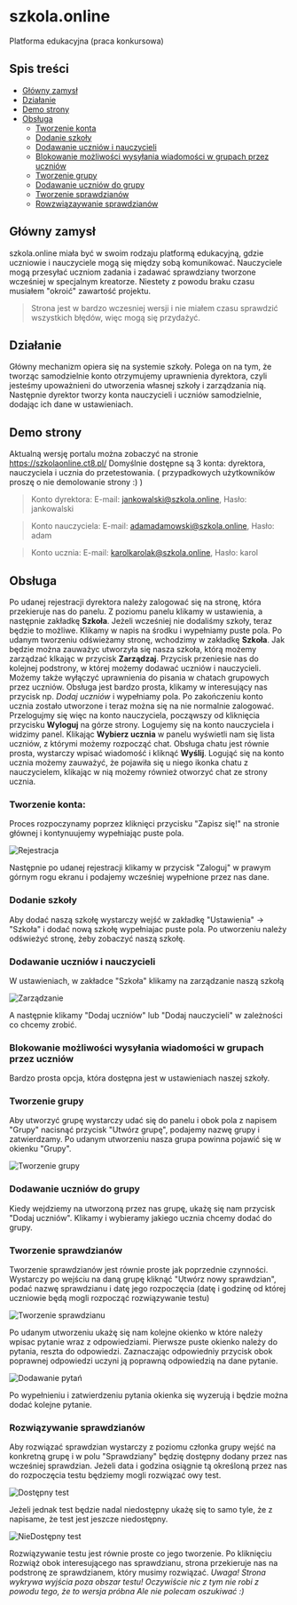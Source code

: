 # szkola.online
Platforma edukacyjna (praca konkursowa)

## Spis treści
  - [Główny zamysł](https://github.com/floyare/szkola.online#główny-zamysł)
  - [Działanie](https://github.com/floyare/szkola.online#działanie)
  - [Demo strony](https://github.com/floyare/szkola.online#demo-strony)
  - [Obsługa](https://github.com/floyare/szkola.online#obsługa)
    - [Tworzenie konta](https://github.com/floyare/szkola.online#tworzenie-konta)
    - [Dodanie szkoły](https://github.com/floyare/szkola.online#dodanie-szkoły)
    - [Dodawanie uczniów i nauczycieli](https://github.com/floyare/szkola.online#dodawanie-uczniów-i-nauczycieli)
    - [Blokowanie możliwości wysyłania wiadomości w grupach przez uczniów](https://github.com/floyare/szkola.online#blokowanie-możliwości-wysyłania-wiadomości-w-grupach-przez-uczniów)
    - [Tworzenie grupy](https://github.com/floyare/szkola.online#tworzenie-grupy)
    - [Dodawanie uczniów do grupy](https://github.com/floyare/szkola.online#dodawanie-uczniów-do-grupy)
    - [Tworzenie sprawdzianów](https://github.com/floyare/szkola.online#tworzenie-sprawdzianów)
    - [Rowzwiązaywanie sprawdzianów](https://github.com/floyare/szkola.online/blob/main/README.md#rozwiązywanie-sprawdzianów)

## Główny zamysł
szkola.online miała być w swoim rodzaju platformą edukacyjną, gdzie uczniowie i nauczyciele mogą się między sobą komunikować. Nauczyciele mogą przesyłać uczniom zadania i zadawać sprawdziany tworzone wcześniej w specjalnym kreatorze. Niestety z powodu braku czasu musiałem "okroić" zawartość projektu.

> Strona jest w bardzo wczesniej wersji i nie miałem czasu sprawdzić wszystkich błędów, więc mogą się przydażyć.

## Działanie
Główny mechanizm opiera się na systemie szkoły. Polega on na tym, że tworząc samodzielnie konto otrzymujemy uprawnienia dyrektora, czyli jesteśmy upoważnieni do utworzenia własnej szkoły i zarządzania nią. Następnie dyrektor tworzy konta nauczycieli i uczniów samodzielnie, dodając ich dane w ustawieniach.

## Demo strony
Aktualną wersję portalu można zobaczyć na stronie https://szkolaonline.ct8.pl/ Domyślnie dostępne są 3 konta: dyrektora, nauczyciela i ucznia do przetestowania.
( przypadkowych użytkowników proszę o nie demolowanie strony :) )
> Konto dyrektora: E-mail: jankowalski@szkola.online, Hasło: jankowalski

> Konto nauczyciela: E-mail: adamadamowski@szkola.online, Hasło: adam

> Konto ucznia: E-mail: karolkarolak@szkola.online, Hasło: karol

## Obsługa
Po udanej rejestracji dyrektora należy zalogować się na stronę, która przekieruje nas do panelu. Z poziomu panelu klikamy w ustawienia, a następnie zakładkę **Szkoła**. Jeżeli wcześniej nie dodaliśmy szkoły, teraz będzie to możliwe. Klikamy w napis na środku i wypełniamy puste pola. Po udanym tworzeniu odświeżamy stronę, wchodzimy w zakładkę **Szkoła**. Jak będzie można zauważyc utworzyła się nasza szkoła, którą możemy zarządzać klkając w przycisk **Zarządzaj**. Przycisk przeniesie nas do kolejnej podstrony, w której możemy dodawać uczniów i nauczycieli. Możemy także wyłączyć uprawnienia do pisania w chatach grupowych przez uczniów. Obsługa jest bardzo prosta, klikamy w interesujący nas przycisk np. *Dodaj uczniów* i wypełniamy pola. Po zakończeniu konto ucznia zostało utworzone i teraz można się na nie normalnie zalogować. Przelogujmy się więc na konto nauczyciela, począwszy od kliknięcia przycisku **Wyloguj** na górze strony. Logujemy się na konto nauczyciela i widzimy panel. Klikając **Wybierz ucznia** w panelu wyświetli nam się lista uczniów, z którymi możemy rozpocząć chat. Obsługa chatu jest równie prosta, wystarczy wpisać wiadomość i kliknąć **Wyślij**. Logująć się na konto ucznia możemy zauważyć, że pojawiła się u niego ikonka chatu z nauczycielem, klikając w nią możemy również otworzyć chat ze strony ucznia.


### Tworzenie konta:
  Proces rozpoczynamy poprzez kliknięci przycisku "Zapisz się!" na stronie głównej i kontynuujemy wypełniając puste pola.

![Rejestracja](http://masne-foty.ct8.pl/fxGzdGtXki6lf.png)

  Następnie po udanej rejestracji klikamy w przycisk "Zaloguj" w prawym górnym rogu ekranu i podajemy wcześniej wypełnione przez nas dane.


### Dodanie szkoły
  Aby dodać naszą szkołę wystarczy wejść w zakładkę "Ustawienia" -> "Szkoła" i dodać nową szkołę wypełniajac puste pola. Po utworzeniu należy odświeżyć stronę, żeby zobaczyć naszą szkołę.


### Dodawanie uczniów i nauczycieli
  W ustawieniach, w zakładce "Szkoła" klikamy na zarządzanie naszą szkołą

![Zarządzanie](http://masne-foty.ct8.pl/gYMjjB2fCXd4A.png)

  A następnie klikamy "Dodaj uczniów" lub "Dodaj nauczycieli" w zależności co chcemy zrobić.


### Blokowanie możliwości wysyłania wiadomości w grupach przez uczniów
  Bardzo prosta opcja, która dostępna jest w ustawieniach naszej szkoły.


### Tworzenie grupy
  Aby utworzyć grupę wystarczy udać się do panelu i obok pola z napisem "Grupy" nacisnąć przycisk "Utwórz grupę", podajemy nazwę grupy i zatwierdzamy. Po udanym utworzeniu nasza grupa powinna pojawić się w okienku "Grupy".

![Tworzenie grupy](http://masne-foty.ct8.pl/kWPjnOM7xoOaS.png)


### Dodawanie uczniów do grupy
  Kiedy wejdziemy na utworzoną przez nas grupę, ukażę się nam przycisk "Dodaj uczniów". Klikamy i wybieramy jakiego ucznia chcemy dodać do grupy.


### Tworzenie sprawdzianów
  Tworzenie sprawdzianów jest równie proste jak poprzednie czynności. Wystarczy po wejściu na daną grupę kliknąć "Utwórz nowy sprawdzian", podać nazwę sprawdzianu i datę jego rozpoczęcia (datę i godzinę od której uczniowie będą mogli rozpocząć rozwiązywanie testu)

![Tworzenie sprawdzianu](http://masne-foty.ct8.pl/ZEbjUs7SmnI96.png)

  Po udanym utworzeniu ukażę się nam kolejne okienko w które należy wpisac pytanie wraz z odpowiedziami. Pierwsze puste okienko należy do pytania, reszta do odpowiedzi. Zaznaczając odpowiedniy przycisk obok poprawnej odpowiedzi uczyni ją poprawną odpowiedzią na dane pytanie.

![Dodawanie pytań](http://masne-foty.ct8.pl/BhlOcF2riHzfe.png)

  Po wypełnieniu i zatwierdzeniu pytania okienka się wyzerują i będzie można dodać kolejne pytanie.
  
### Rozwiązywanie sprawdzianów
  Aby rozwiązać sprawdzian wystarczy z poziomu członka grupy wejść na konkretną grupę i w polu "Sprawdziany" będzię dostępny dodany przez nas wcześniej sprawdzian.
 Jeżeli data i godzina osiągnie tą określoną przez nas do rozpoczęcia testu będziemy mogli rozwiązać owy test.
 
 ![Dostępny test](http://masne-foty.ct8.pl/Gn8BCxGgPm95G.png)
 
  Jeżeli jednak test będzie nadal niedostępny ukażę się to samo tyle, że z napisame, że test jest jeszcze niedostępny.
  
 ![NieDostępny test](http://masne-foty.ct8.pl/w2ZfA56fGxMPM.png)
 
 Rozwiązywanie testu jest równie proste co jego tworzenie. Po kliknięciu Rozwiąż obok interesującego nas sprawdzianu, strona przekieruje nas na podstronę ze sprawdzianem, który musimy rozwiązać. *Uwaga! Strona wykrywa wyjścia poza obszar testu! Oczywiście nic z tym nie robi z powodu tego, że to wersja próbna Ale nie polecam oszukiwać :)*
